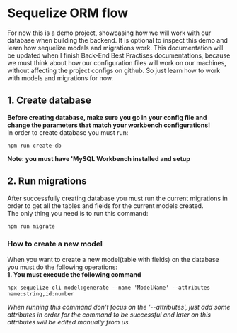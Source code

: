 <h1>Sequelize ORM flow</h1>

For now this is a demo project, showcasing how we will work with our database when building the backend.
It is optional to inspect this demo and learn how sequelize models and migrations work. This documentation will be updated when I finish
Back-End Best Practises documentations, because we must think about how our configuration files will work on our machines, without affecting the project configs
on github. So just learn how to work with models and migrations for now.

## 1. Create database
**Before creating database, make sure you go in your config file and change the parameters that match your workbench configurations!** <br />
In order to create database you must run: <br />
```
npm run create-db
```
**Note: you must have 'MySQL Workbench installed and setup**


## 2. Run migrations
After successfully creating database you must run the current migrations in order to get all the tables and fields for the current models created. <br />
The only thing you need is to run this command:
```
npm run migrate
```
### How to create a new model
When you want to create a new model(table with fields) on the database you must do the following operations: <br />
**1. You must execude the following command**
```
npx sequelize-cli model:generate --name 'ModelName' --attributes name:string,id:number
```
*When running this command don't focus on the '--attributes', just add some attributes in order for the command to be successful and later on
this attributes will be edited manually from us.*